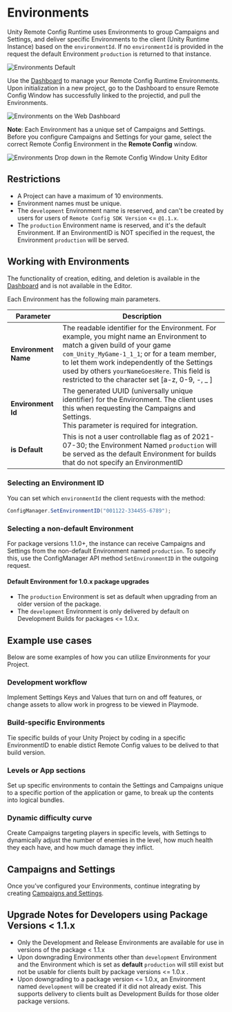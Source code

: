 # Environments

Unity Remote Config Runtime uses Environments to group Campaigns and Settings, and deliver specific Environments to the client (Unity Runtime Instance) based on the `environmentId`. If no `environmentId` is provided in the request the default Environment `production` is returned to that instance.

![Environments Default](images/EnvironmentDefault.png)

Use the [Dashboard](http://dashboard.unity3d.com/remote-config) to manage your Remote Config Runtime Environments. Upon initialization in a new project, go to the  Dashboard to ensure Remote Config Window has successfully linked to the projectid, and pull the Environments.

![Environments on the Web Dashboard](images/EnvironmentWebUI.png)

**Note**: Each Environment has a unique set of Campaigns and Settings. Before you configure Campaigns and Settings for your game, select the correct Remote Config Environment in the **Remote Config** window.

![Environments Drop down in the Remote Config Window Unity Editor](images/EnvironmentEditorSelector.png)


## Restrictions

* A Project can have a maximum of 10 environments.
* Environment names must be unique.
* The `development` Environment name is reserved, and can't be created by users for users of `Remote Config SDK Version` <= `@1.1.x`.
* The `production` Environment name is reserved, and it's the default Environment. If an EnvironmentID is NOT specified in the request, the Environment `production` will be served.


## Working with Environments
The functionality of creation, editing, and deletion is available in the [Dashboard](WebDashboard.md) and is not available in the Editor.

Each Environment has the following main parameters.

| **Parameter** | **Description** |
| ------------- | --------------- |
| **Environment Name** | The readable identifier for the Environment. For example, you might name an Environment to match a given build of your game `com_Unity_MyGame-1_1_1`; or for a team member, to let them work independently of the Settings used by others `yourNameGoesHere`. This field is restricted to the character set [a-z, 0-9, -, _ ] |
| **Environment Id** | The generated UUID (universally unique identifier) for the Environment. The client uses this when requesting the Campaigns and Settings. <br>This parameter is required for integration.|
| **is Default** | This is not a user controllable flag as of 2021-07-30; the Environment Named `production` will be served as the default Environment for builds that do not specify an EnvironmentID|


### Selecting an Environment ID
You can set which `environmentId` the client requests with the method:

```c#
ConfigManager.SetEnvironmentID("001122-334455-6789");
```

### Selecting a non-default Environment
For package versions 1.1.0+, the instance can receive Campaigns and Settings from the non-default Environment named `production`. To specify this, use the ConfigManager API method `SetEnvironmentID` in the outgoing request.

#### Default Environment for 1.0.x package upgrades
- The `production` Environment is set as default when upgrading from an older version of the package.
- The `development` Environment is only delivered by default on Development Builds for packages <= 1.0.x.

## Example use cases
Below are some examples of how you can utilize Environments for your Project.

### Development workflow
Implement Settings Keys and Values that turn on and off features, or change assets to allow work in progress to be viewed in Playmode.

### Build-specific Environments
Tie specific builds of your Unity Project by coding in a specific EnvironmentID to enable distict Remote Config values to be delived to that build version.

### Levels or App sections
Set up specific environments to contain the Settings and Campaigns unique to a specific portion of the application or game, to break up the contents into logical bundles.

### Dynamic difficulty curve
Create Campaigns targeting players in specific levels, with Settings to dynamically adjust the number of enemies in the level, how much health they each have, and how much damage they inflict.

## Campaigns and Settings
Once you’ve configured your Environments, continue integrating by creating [Campaigns and Settings](CampaignsAndSettings.md).

## Upgrade Notes for Developers using Package Versions < 1.1.x

* Only the Development and Release Environments are available for use in versions of the package < 1.1.x
* Upon downgrading Environments other than `development` Environment and the Environment which is set as **default** `production` will still exist but not be usable for clients built by package versions <= 1.0.x .
* Upon downgrading to a package version <= 1.0.x, an Environment named `development` will be created if it did not already exist. This supports delivery to clients built as Development Builds for those older package versions.
